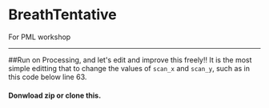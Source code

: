 # BreathTentative
For PML workshop

---

##Run on Processing, and let's edit and improve this freely!!
It is the most simple editting that to change the values of `scan_x` and `scan_y`, such as in this code below line 63.

#### Donwload zip or clone this.

